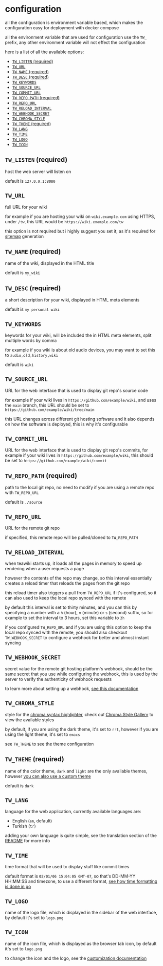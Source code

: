 # configuration
all the configuration is environment variable based, which makes the
configuration easy for deployment with docker compose

all the environment variable that are used for configuration use the `TW_`
prefix, any other environment variable will not effect the configuration

here is a list of all the available options:

- [`TW_LISTEN` (required)](#tw_listen-required)
- [`TW_URL`](#tw_url)
- [`TW_NAME` (required)](#tw_name-required)
- [`TW_DESC` (required)](#tw_desc-required)
- [`TW_KEYWORDS`](#tw_keywords)
- [`TW_SOURCE_URL`](#tw_source_url)
- [`TW_COMMIT_URL`](#tw_commit_url)
- [`TW_REPO_PATH` (required)](#tw_repo_path-required)
- [`TW_REPO_URL`](#tw_repo_url)
- [`TW_RELOAD_INTERVAL`](#tw_reload_interval)
- [`TW_WEBHOOK_SECRET`](#tw_webhook_secret)
- [`TW_CHROMA_STYLE`](#tw_chroma_style)
- [`TW_THEME` (required)](#tw_theme-required)
- [`TW_LANG`](#tw_lang)
- [`TW_TIME`](#tw_time)
- [`TW_LOGO`](#tw_logo)
- [`TW_ICON`](#tw_icon)

## `TW_LISTEN` (required)
host the web server will listen on

default is `127.0.0.1:8080`

## `TW_URL`
full URL for your wiki

for example if you are hosting your wiki on `wiki.example.com` using HTTPS,
under `/tw`, this URL would be `https://wiki.example.com/tw`

this option is not required but i highly suggest you set it, as it's required
for [sitemap](https://www.sitemaps.org/) generation

## `TW_NAME` (required)
name of the wiki, displayed in the HTML title

default is `my_wiki`

## `TW_DESC` (required)
a short description for your wiki, displayed in HTML meta elements

default is `my personal wiki`

## `TW_KEYWORDS`
keywords for your wiki, will be included the in HTML meta elements, split
multiple words by comma

for example if you wiki is about old audio devices, you may want to set this to
`audio,old,history,wiki`

default is `wiki`

## `TW_SOURCE_URL`
URL for the web interface that is used to display git repo's source code

for example if your wiki lives in `https://github.com/example/wiki`, and uses
the `main` branch, this URL should be set to
`https://github.com/example/wiki/tree/main`

this URL changes across different git hosting software and it also depends on
how the software is deployed, this is why it's configurable

## `TW_COMMIT_URL`
URL for the web interface that is used to display git repo's commits, for
example if your wiki lives in `https://github.com/example/wiki`, this should be
set to `https://github.com/example/wiki/commit`

## `TW_REPO_PATH` (required)
path to the local git repo, no need to modify if you are using a remote repo
with `TW_REPO_URL`

default is `./source`

## `TW_REPO_URL`
URL for the remote git repo

if specified, this remote repo will be pulled/cloned to `TW_REPO_PATH`

## `TW_RELOAD_INTERVAL`
when teawiki starts up, it loads all the pages in memory to speed up rendering
when a user requests a page

however the contents of the repo may change, so this interval essentially
creates a reload timer that reloads the pages from the git repo

this reload timer also triggers a pull from `TW_REPO_URL` if it's configured, so
it can also used to keep the local repo synced with the remote

by default this interval is set to thirty minutes, and you can this by
specifying a number with a `h` (hour), `m` (minute) or `s` (second) suffix, so
for example to set the interval to 3 hours, set this variable to `3h`

if you configured `TW_REPO_URL` and if you are using this option to keep the
local repo synced with the remote, you should also checkout `TW_WEBHOOK_SECRET`
to configure a webhook for better and almost instant syncing

## `TW_WEBHOOK_SECRET`
secret value for the remote git hosting platform's webhook, should be the same
secret that you use while configuring the webhook, this is used by the server
to verify the authenticity of webhook requests

to learn more about setting up a webhook,
[see this documentation](/docs/webhook.md)

## `TW_CHROMA_STYLE`
style for the [chroma syntax highlighter](https://github.com/alecthomas/chroma),
check out [Chroma Style Gallery](https://xyproto.github.io/splash/docs/) to view
the available styles

by default, if you are using the dark theme, it's set to `rrt`, however if you
are using the light theme, it's set to `emacs`

see `TW_THEME` to see the theme configuration

## `TW_THEME` (required)
name of the color theme, `dark` and `light` are the only available themes,
however [you can also use a custom theme](/docs/custom.md)

default is `dark`

## `TW_LANG`
language for the web application, currently available languages are:

- English (`en`, default)
- Turkish (`tr`)

adding your own language is quite simple, see the translation section of
the [README](/README.md) for more info

## `TW_TIME`
time format that will be used to display stuff like commit times

default format is `02/01/06 15:04:05 GMT-07`, so that's DD-MM-YY HH:MM:SS and
timezone, to use a different format,
[see how time formatting is done in go](https://go.dev/src/time/format.go)

## `TW_LOGO`
name of the logo file, which is displayed in the sidebar of the web interface,
by default it's set to `logo.png`

## `TW_ICON`
name of the icon file, which is displayed as the browser tab icon, by default
it's set to `logo.png`

to change the icon and the logo, see the
[customization documentation](/docs/custom.md)
